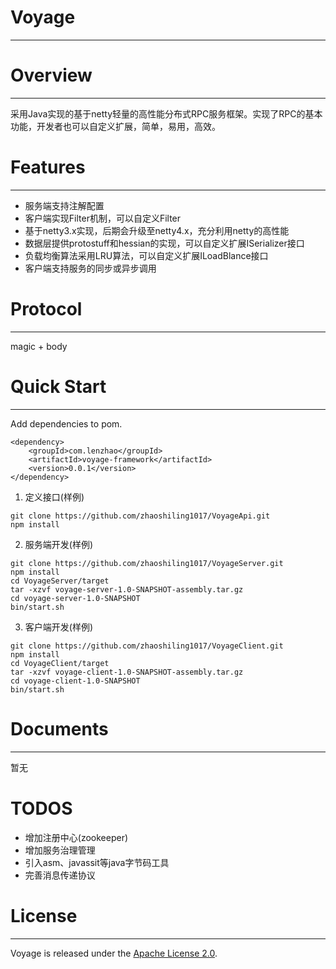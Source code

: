 # Voyage
---
# Overview
---
采用Java实现的基于netty轻量的高性能分布式RPC服务框架。实现了RPC的基本功能，开发者也可以自定义扩展，简单，易用，高效。
# Features
---
* 服务端支持注解配置
* 客户端实现Filter机制，可以自定义Filter
* 基于netty3.x实现，后期会升级至netty4.x，充分利用netty的高性能
* 数据层提供protostuff和hessian的实现，可以自定义扩展ISerializer接口
* 负载均衡算法采用LRU算法，可以自定义扩展ILoadBlance接口
* 客户端支持服务的同步或异步调用
# Protocol
---
magic + body
# Quick Start
---
Add dependencies to pom.
```
<dependency>
    <groupId>com.lenzhao</groupId>
    <artifactId>voyage-framework</artifactId>
    <version>0.0.1</version>
</dependency>
```
1. 定义接口(样例)
```
git clone https://github.com/zhaoshiling1017/VoyageApi.git
npm install
```
2. 服务端开发(样例)
```
git clone https://github.com/zhaoshiling1017/VoyageServer.git
npm install
cd VoyageServer/target
tar -xzvf voyage-server-1.0-SNAPSHOT-assembly.tar.gz
cd voyage-server-1.0-SNAPSHOT
bin/start.sh
```
3. 客户端开发(样例)
```
git clone https://github.com/zhaoshiling1017/VoyageClient.git
npm install
cd VoyageClient/target
tar -xzvf voyage-client-1.0-SNAPSHOT-assembly.tar.gz
cd voyage-client-1.0-SNAPSHOT
bin/start.sh
```
# Documents
---
暂无
# TODOS
* 增加注册中心(zookeeper)
* 增加服务治理管理
* 引入asm、javassit等java字节码工具
* 完善消息传递协议
# License
---
Voyage is released under the [Apache License 2.0](http://www.apache.org/licenses/LICENSE-2.0).

